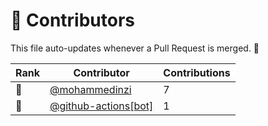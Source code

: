 # 👥 Contributors

This file auto-updates whenever a Pull Request is merged. 🚀

| Rank | Contributor | Contributions |
| ---- | ----------- | ------------- |
| 🥇 | [@mohammedinzi](https://github.com/mohammedinzi) | 7 |
| 🥈 | [@github-actions[bot]](https://github.com/apps/github-actions) | 1 |

